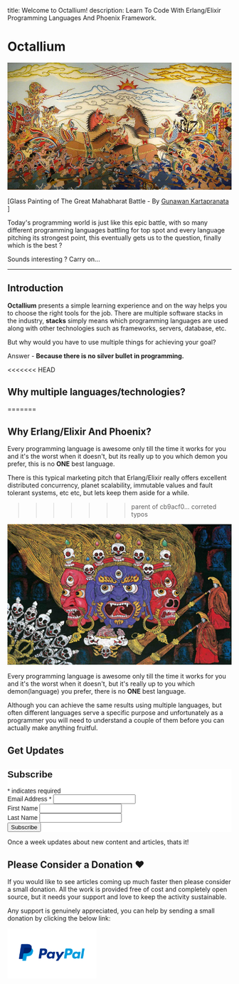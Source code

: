 title: Welcome to Octallium!
description: Learn To Code With Erlang/Elixir Programming Languages And Phoenix Framework.

<script id="mcjs">!function(c,h,i,m,p){m=c.createElement(h),p=c.getElementsByTagName(h)[0],m.async=1,m.src=i,p.parentNode.insertBefore(m,p)}(document,"script","https://chimpstatic.com/mcjs-connected/js/users/855c4266d070e1fa933eae8f5/5c022d5a7fcf57cb6545f5fce.js");</script>

# Octallium

![Banner](./images/pages/octallium-banner.jpg)

[Glass Painting of The Great Mahabharat Battle - By [Gunawan Kartapranata](https://en.wikipedia.org/wiki/Wayang#/media/File:Wayang_Painting_of_Bharatayudha_Battle.jpg) ]

Today's programming world is just like this epic battle, with so many different programming languages battling for top spot and every language pitching its strongest point, this eventually gets us to the question, finally which is the best ?

Sounds interesting ? Carry on...

<hr>

## Introduction

**Octallium** presents a simple learning experience and on the way helps you to choose the right tools for the job. There are multiple software stacks in the industry, **stacks** simply means which programming languages are used along with other technologies such as frameworks, servers, database, etc.

But why would you have to use multiple things for achieving your goal?

Answer - **Because there is no silver bullet in programming.**

<<<<<<< HEAD
## Why multiple languages/technologies?
=======
## Why Erlang/Elixir And Phoenix?



Every programming language is awesome only till the time it works for you and it's the worst when it doesn't, but its really up to you which demon you prefer, this is no **ONE** best language.

There is this typical marketing pitch that Erlang/Elixir really offers excellent distributed concurrency, planet scalability, immutable values and fault tolerant systems, etc etc, but lets keep them aside for a while.
>>>>>>> parent of cb9acf0... correted typos

![Languages](./images/pages/octallium-dilema-languages.jpg)

Every programming language is awesome only till the time it works for you and it's the worst when it doesn't, but it's really up to you which demon(language) you prefer, there is no **ONE** best language.

Although you can achieve the same results using multiple languages, but often different languages serve a specific purpose and unfortunately as a programmer you will need to understand a couple of them before you can actually make anything fruitful.

<!-- ## Sponsorship

Please contact for sponsoring the project.

<img src="images/your-brand.jpeg" alt="Paypal" title="Paypal" width="75"/>
<img src="images/your-brand.jpeg" alt="Paypal" title="Paypal" width="75"/>
<img src="images/your-brand.jpeg" alt="Paypal" title="Paypal" width="75"/>
<img src="images/your-brand.jpeg" alt="Paypal" title="Paypal" width="75"/> -->

## Get Updates

<!-- Begin Mailchimp Signup Form -->
<link href="//cdn-images.mailchimp.com/embedcode/classic-10_7.css" rel="stylesheet" type="text/css">
<style type="text/css">
	#mc_embed_signup{background:#fff; clear:left; font:14px Helvetica,Arial,sans-serif; }
	/* Add your own Mailchimp form style overrides in your site stylesheet or in this style block.
	   We recommend moving this block and the preceding CSS link to the HEAD of your HTML file. */
</style>
<div id="mc_embed_signup">
<form action="https://octallium.us4.list-manage.com/subscribe/post?u=855c4266d070e1fa933eae8f5&amp;id=cca7687fc6" method="post" id="mc-embedded-subscribe-form" name="mc-embedded-subscribe-form" class="validate" target="_blank" novalidate>
    <div id="mc_embed_signup_scroll">
	<h2>Subscribe</h2>
<div class="indicates-required"><span class="asterisk">*</span> indicates required</div>
<div class="mc-field-group">
	<label for="mce-EMAIL">Email Address  <span class="asterisk">*</span>
</label>
	<input type="email" value="" name="EMAIL" class="required email" id="mce-EMAIL">
</div>
<div class="mc-field-group">
	<label for="mce-FNAME">First Name </label>
	<input type="text" value="" name="FNAME" class="" id="mce-FNAME">
</div>
<div class="mc-field-group">
	<label for="mce-LNAME">Last Name </label>
	<input type="text" value="" name="LNAME" class="" id="mce-LNAME">
</div>
	<div id="mce-responses" class="clear">
		<div class="response" id="mce-error-response" style="display:none"></div>
		<div class="response" id="mce-success-response" style="display:none"></div>
	</div>    <!-- real people should not fill this in and expect good things - do not remove this or risk form bot signups-->
    <div style="position: absolute; left: -5000px;" aria-hidden="true"><input type="text" name="b_855c4266d070e1fa933eae8f5_cca7687fc6" tabindex="-1" value=""></div>
    <div class="clear"><input type="submit" value="Subscribe" name="subscribe" id="mc-embedded-subscribe" class="button"></div>
    </div>
</form>
</div>
<script type='text/javascript' src='//s3.amazonaws.com/downloads.mailchimp.com/js/mc-validate.js'></script><script type='text/javascript'>(function($) {window.fnames = new Array(); window.ftypes = new Array();fnames[0]='EMAIL';ftypes[0]='email';fnames[1]='FNAME';ftypes[1]='text';fnames[2]='LNAME';ftypes[2]='text';fnames[3]='ADDRESS';ftypes[3]='address';fnames[4]='PHONE';ftypes[4]='phone';fnames[5]='BIRTHDAY';ftypes[5]='birthday';}(jQuery));var $mcj = jQuery.noConflict(true);</script>
<!--End mc_embed_signup-->

Once a week updates about new content and articles, thats it!

## Please Consider a Donation ❤️

If you would like to see articles coming up much faster then please consider a small donation. All the work is provided free of cost and completely open source, but it needs your support and love to keep the activity sustainable.

Any support is genuinely appreciated, you can help by sending a small donation by clicking the below link:

[<img src="images/paypal-logo.png" alt="Paypal" title="Paypal" width="200"/>](https://www.paypal.me/octallium)